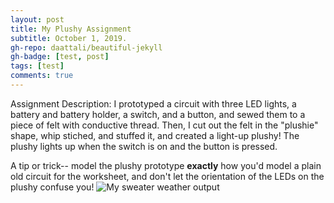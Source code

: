 ```yaml
---
layout: post
title: My Plushy Assignment
subtitle: October 1, 2019.
gh-repo: daattali/beautiful-jekyll
gh-badge: [test, post]
tags: [test]
comments: true
---
```

Assignment Description: I prototyped a circuit with three LED lights, a battery and battery holder, a switch, and a button, and sewed them to a piece of felt with conductive thread.
Then, I cut out the felt in the "plushie" shape, whip stiched, and stuffed it, and created a light-up plushy! The plushy lights up when the switch is on and the button is pressed.

A tip or trick-- model the plushy prototype __exactly__ how you'd model a plain old circuit for the worksheet, and don't let the orientation of the LEDs on the plushy confuse you!
![My sweater weather output](https://cef3.github.io/img/sweater-weather.png)

